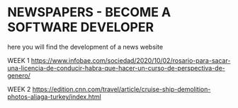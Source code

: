 # NEWSPAPERS - BECOME A SOFTWARE DEVELOPER


here you will find the development of a news website

WEEK 1 https://www.infobae.com/sociedad/2020/10/02/rosario-para-sacar-una-licencia-de-conducir-habra-que-hacer-un-curso-de-perspectiva-de-genero/

WEEK 2 https://edition.cnn.com/travel/article/cruise-ship-demolition-photos-aliaga-turkey/index.html
